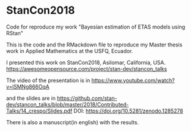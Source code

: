 # StanCon2018
Code for reproduce my work "Bayesian estimation of ETAS models using RStan"


This is the code and the RMackdown file to reproduce my Master thesis work in Applied Mathematics at the USFQ, Ecuador. 

I presented this work on StanCon2018, Asilomar, California, USA.
https://awesomeopensource.com/project/stan-dev/stancon_talks


The video of the presentation is in 
https://www.youtube.com/watch?v=lSMNg866OqA

and the slides are in https://github.com/stan-dev/stancon_talks/blob/master/2018/Contributed-Talks/14_crespo/Slides.pdf
DOI: https://doi.org/10.5281/zenodo.1285278

There is also a manuscript(in english) with the results.

